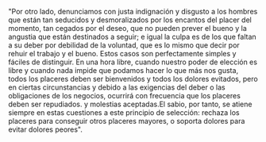 "Por otro lado, denunciamos con justa indignación y disgusto a los
hombres que están tan seducidos y desmoralizados por los encantos del
placer del momento, tan cegados por el deseo, que no pueden prever el
bueno y la angustia que están destinados a seguir; e igual la culpa es
de los que faltan a su deber por debilidad de la voluntad, que es lo
mismo que decir por rehuir el trabajo y el bueno. Estos casos son
perfectamente simples y fáciles de distinguir. En una hora libre,
cuando nuestro poder de elección es libre y cuando nada impide que
podamos hacer lo que más nos gusta, todos los placeres deben ser
bienvenidos y todos los dolores evitados, pero en ciertas
circunstancias y debido a las exigencias del deber o las obligaciones
de los negocios, ocurrirá con frecuencia que los placeres deben ser
repudiados. y molestias aceptadas.El sabio, por tanto, se atiene
siempre en estas cuestiones a este principio de selección: rechaza los
placeres para conseguir otros placeres mayores, o soporta dolores para
evitar dolores peores".